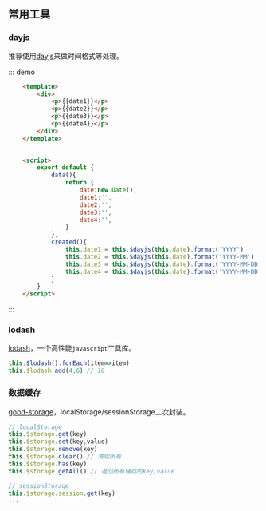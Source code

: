 ## 常用工具

### dayjs
推荐使用[dayjs](https://dayjs.gitee.io/docs/zh-CN/installation/installation)来做时间格式等处理。

::: demo 
```html
    <template>
        <div>
            <p>{{date1}}</p>
            <p>{{date2}}</p>
            <p>{{date3}}</p>
            <p>{{date4}}</p>
        </div>
    </template>

    
    <script>
        export default {
            data(){
                return {
                    date:new Date(),
                    date1:'',
                    date2:'',
                    date3:'',
                    date4:'',
                }
            },
            created(){
                this.date1 = this.$dayjs(this.date).format('YYYY')
                this.date2 = this.$dayjs(this.date).format('YYYY-MM')
                this.date3 = this.$dayjs(this.date).format('YYYY-MM-DD')
                this.date4 = this.$dayjs(this.date).format('YYYY-MM-DD HH:mm:ss')
            }
        }
    </script>
```
:::



### lodash
[lodash](https://www.lodashjs.com/)，一个高性能`javascript`工具库。

``` js
this.$lodash().forEach(item=>item)
this.$lodash.add(4,6) // 10
```

### 数据缓存
[good-storage](https://www.npmjs.com/package/good-storage)，localStorage/sessionStorage二次封装。
``` js
// localStorage
this.$storage.get(key)
this.$storage.set(key,value)
this.$storage.remove(key)
this.$storage.clear() // 清除所有
this.$storage.has(key)
this.$storage.getAll() // 返回所有储存的key,value

// sessionStorage
this.$storage.session.get(key)
...
```

